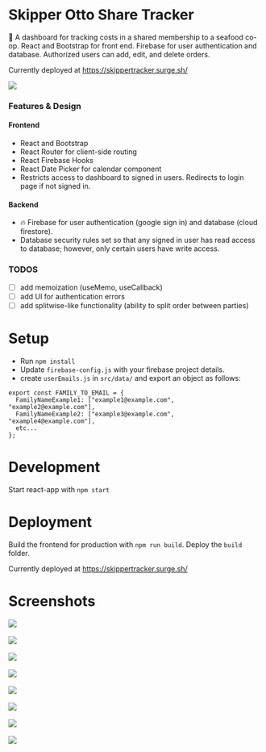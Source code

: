 # Skipper Otto Share Tracker

:tropical_fish: A dashboard for tracking costs in a shared membership to a seafood co-op. React and Bootstrap for front end. Firebase for user authentication and database. Authorized users can add, edit, and delete orders.

Currently deployed at https://skippertracker.surge.sh/

<kbd> 
<img src="https://user-images.githubusercontent.com/85373263/181633065-be26676e-227d-4a59-91bd-3bcaed2dfdd5.png"/>
</kbd>

### Features & Design

#### Frontend

- React and Bootstrap
- React Router for client-side routing
- React Firebase Hooks
- React Date Picker for calendar component
- Restricts access to dashboard to signed in users. Redirects to login page if not signed in.

#### Backend

- :fire: Firebase for user authentication (google sign in) and database (cloud firestore).
- Database security rules set so that any signed in user has read access to database; however, only certain users have write access.

### TODOS

- [ ] add memoization (useMemo, useCallback)
- [ ] add UI for authentication errors
- [ ] add splitwise-like functionality (ability to split order between parties)

# Setup

- Run `npm install`
- Update `firebase-config.js` with your firebase project details.
- create `userEmails.js` in `src/data/` and export an object as follows:

```
export const FAMILY_TO_EMAIL = {
  FamilyNameExample1: ["example1@example.com", "example2@example.com"],
  FamilyNameExample2: ["example3@example.com", "example4@example.com"],
  etc...
};
```

# Development

Start react-app with `npm start`

# Deployment

Build the frontend for production with `npm run build`. Deploy the `build` folder.

Currently deployed at https://skippertracker.surge.sh/

# Screenshots

<kbd> 
<img src="https://user-images.githubusercontent.com/85373263/181636070-e79a2086-1abf-4177-b1b9-77986f04c932.png"/>
</kbd>
<br />
<br />
<kbd> 
<img src="https://user-images.githubusercontent.com/85373263/181633065-be26676e-227d-4a59-91bd-3bcaed2dfdd5.png"/>
</kbd>
<br />
<br />
<kbd> 
<img src="https://user-images.githubusercontent.com/85373263/181633797-326de48d-2142-478e-97b7-ee1d65ae3287.png"/>
</kbd>
<br />
<br />
<kbd> 
<img src="https://user-images.githubusercontent.com/85373263/181638549-d08fa115-469d-4169-920f-00e0fd6765fd.png"/>
</kbd>
<br />
<br />
<kbd> 
<img src="https://user-images.githubusercontent.com/85373263/181638557-c64d83e8-5890-4bbd-9f67-a53b97d666f0.png"/>
</kbd>
<br />
<br />
<kbd> 
<img src="https://user-images.githubusercontent.com/85373263/181638562-9bda3d32-34e3-49b2-be58-bf22fff6ea83.png"/>
</kbd>
<br />
<br />
<kbd> 
<img src="https://user-images.githubusercontent.com/85373263/181638589-43b1f2b7-5ed8-4912-ad51-1745e20da3d5.png"/>
</kbd>
<br />
<br />
<kbd> 
<img src="https://user-images.githubusercontent.com/85373263/181638566-ad28bf79-9115-44ec-9b37-0c697387b53e.png"/>
</kbd>

